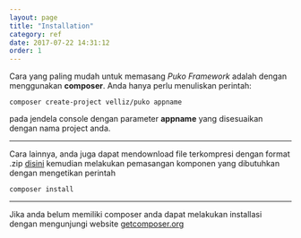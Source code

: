```yaml
---
layout: page
title: "Installation"
category: ref
date: 2017-07-22 14:31:12
order: 1
---
```


Cara yang paling mudah untuk memasang *Puko Framework* adalah dengan menggunakan **composer**. Anda hanya perlu menuliskan perintah:

```text
composer create-project velliz/puko appname
```
pada jendela console dengan parameter **appname** yang disesuaikan dengan nama project anda.

---

Cara lainnya, anda juga dapat mendownload file terkompresi dengan format .zip [disini](https://github.com/Velliz/puko/archive/master.zip)
kemudian melakukan pemasangan komponen yang dibutuhkan dengan mengetikan perintah

```text
composer install
```

---

Jika anda belum memiliki composer anda dapat melakukan installasi dengan mengunjungi website [getcomposer.org](https://getcomposer.org/)